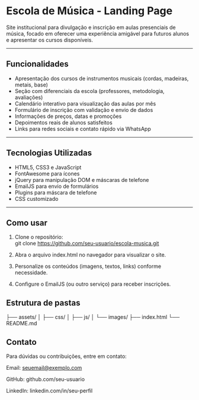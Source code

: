 # Escola de Música - Landing Page

Site institucional para divulgação e inscrição em aulas presenciais de música, focado em oferecer uma experiência amigável para futuros alunos e apresentar os cursos disponíveis.

---

## Funcionalidades

- Apresentação dos cursos de instrumentos musicais (cordas, madeiras, metais, base)  
- Seção com diferenciais da escola (professores, metodologia, avaliações)  
- Calendário interativo para visualização das aulas por mês  
- Formulário de inscrição com validação e envio de dados  
- Informações de preços, datas e promoções  
- Depoimentos reais de alunos satisfeitos  
- Links para redes sociais e contato rápido via WhatsApp  

---

## Tecnologias Utilizadas

- HTML5, CSS3 e JavaScript  
- FontAwesome para ícones  
- jQuery para manipulação DOM e máscaras de telefone  
- EmailJS para envio de formulários  
- Plugins para máscara de telefone  
- CSS customizado  

---

## Como usar

1. Clone o repositório:  
   git clone https://github.com/seu-usuario/escola-musica.git

2. Abra o arquivo index.html no navegador para visualizar o site.

3. Personalize os conteúdos (imagens, textos, links) conforme necessidade.

4. Configure o EmailJS (ou outro serviço) para receber inscrições.


## Estrutura de pastas
├── assets/
│   ├── css/
│   ├── js/
│   └── images/
├── index.html
└── README.md


## Contato
Para dúvidas ou contribuições, entre em contato:

Email: seuemail@exemplo.com

GitHub: github.com/seu-usuario

LinkedIn: linkedin.com/in/seu-perfil
